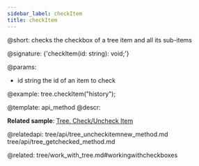 ```yaml
---
sidebar_label: checkItem
title: checkItem
---          
```


@short: checks the checkbox of a tree item and all its sub-items

@signature: {'checkItem(id: string): void;'}

@params:
- id 		string		the id of an item to check

@example:
tree.checkItem("history");


@template: api_method
@descr:

**Related sample**: [Tree. Check/Uncheck Item](https://snippet.dhtmlx.com/uzz6uknx)

@relatedapi:
tree/api/tree_uncheckitemnew_method.md
tree/api/tree_getchecked_method.md



@related: tree/work_with_tree.md#workingwithcheckboxes
